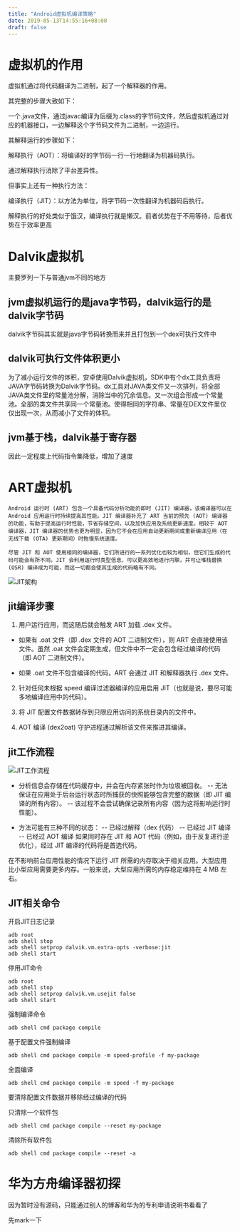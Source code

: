 ```yaml
---
title: "Android虚拟机编译策略"
date: 2019-05-13T14:55:16+08:00
draft: false
---
```


# 虚拟机的作用

虚拟机通过将代码翻译为二进制，起了一个解释器的作用。

其完整的步骤大致如下：

一个.java文件，通过javac编译为后缀为.class的字节码文件，然后虚拟机通过对应的机器接口，一边解释这个字节码文件为二进制，一边运行。

其解释运行的步骤如下：

解释执行（AOT）：将编译好的字节码一行一行地翻译为机器码执行。

通过解释执行消除了平台差异性。

但事实上还有一种执行方法：

编译执行（JIT）：以方法为单位，将字节码一次性翻译为机器码后执行。

解释执行的好处类似于饿汉，编译执行就是懒汉。前者优势在于不用等待，后者优势在于效率更高

# Dalvik虚拟机

主要罗列一下与普通jvm不同的地方

## jvm虚拟机运行的是java字节码，dalvik运行的是dalvik字节码

dalvik字节码其实就是java字节码转换而来并且打包到一个dex可执行文件中

## dalvik可执行文件体积更小

为了减小运行文件的体积，安卓使用Dalvik虚拟机，SDK中有个dx工具负责将JAVA字节码转换为Dalvik字节码。dx工具对JAVA类文件又一次排列，将全部JAVA类文件里的常量池分解，消除当中的冗余信息。又一次组合形成一个常量池。全部的类文件共享同一个常量池。使得相同的字符串、常量在DEX文件里仅仅出现一次，从而减小了文件的体积。

## jvm基于栈，dalvik基于寄存器

因此一定程度上代码指令集降低，增加了速度

# ART虚拟机

```
Android 运行时 (ART) 包含一个具备代码分析功能的即时 (JIT) 编译器，该编译器可以在 Android 应用运行时持续提高其性能。JIT 编译器补充了 ART 当前的预先 (AOT) 编译器的功能，有助于提高运行时性能，节省存储空间，以及加快应用及系统更新速度。相较于 AOT 编译器，JIT 编译器的优势也更为明显，因为它不会在应用自动更新期间或重新编译应用（在无线下载 (OTA) 更新期间）时拖慢系统速度。

尽管 JIT 和 AOT 使用相同的编译器，它们所进行的一系列优化也较为相似，但它们生成的代码可能会有所不同。JIT 会利用运行时类型信息，可以更高效地进行内联，并可让堆栈替换 (OSR) 编译成为可能，而这一切都会使其生成的代码略有不同。

```

![JIT架构](/images/android/jit架构图)

## jit编译步骤

1. 用户运行应用，而这随后就会触发 ART 加载 .dex 文件。

- 如果有 .oat 文件（即 .dex 文件的 AOT 二进制文件），则 ART 会直接使用该文件。虽然 .oat 文件会定期生成，但文件中不一定会包含经过编译的代码（即 AOT 二进制文件）。

- 如果 .oat 文件不包含编译的代码，ART 会通过 JIT 和解释器执行 .dex 文件。

2. 针对任何未根据 speed 编译过滤器编译的应用启用 JIT（也就是说，要尽可能多地编译应用中的代码）。

3. 将 JIT 配置文件数据转存到只限应用访问的系统目录内的文件中。

4. AOT 编译 (dex2oat) 守护进程通过解析该文件来推进其编译。 

## jit工作流程

![JIT工作流程](/images/android/jit工作流程)

- 分析信息会存储在代码缓存中，并会在内存紧张时作为垃圾被回收。
-- 无法保证在应用处于后台运行状态时所捕获的快照能够包含完整的数据（即 JIT 编译的所有内容）。
-- 该过程不会尝试确保记录所有内容（因为这将影响运行时性能）。

- 方法可能有三种不同的状态：
-- 已经过解释（dex 代码）
-- 已经过 JIT 编译
-- 已经过 AOT 编译
如果同时存在 JIT 和 AOT 代码（例如，由于反复进行逆优化），经过 JIT 编译的代码将是首选代码。

在不影响前台应用性能的情况下运行 JIT 所需的内存取决于相关应用。大型应用比小型应用需要更多内存。一般来说，大型应用所需的内存稳定维持在 4 MB 左右。

## JIT相关命令

开启JIT日志记录
```
adb root
adb shell stop
adb shell setprop dalvik.vm.extra-opts -verbose:jit
adb shell start
```

停用JIT命令

```
adb root
adb shell stop
adb shell setprop dalvik.vm.usejit false
adb shell start
```

强制编译命令

```
adb shell cmd package compile
```

基于配置文件强制编译

```
adb shell cmd package compile -m speed-profile -f my-package
```

全面编译

```
adb shell cmd package compile -m speed -f my-package
```

要清除配置文件数据并移除经过编译的代码

只清除一个软件包
```
adb shell cmd package compile --reset my-package
```

清除所有软件包

```
adb shell cmd package compile --reset -a
```


# 华为方舟编译器初探

因为暂时没有源码，只能通过别人的博客和华为的专利申请说明书看看了

先mark一下